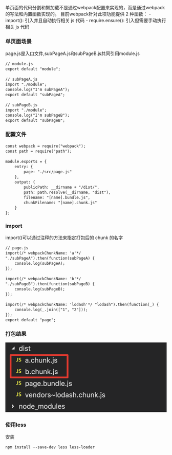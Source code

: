 单页面的代码分割和懒加载不是通过webpack配置来实现的，而是通过webpack的写法和内置函数实现的。
目前webpack针对此项功能提供 2 种函数：
    - import(): 引入并且自动执行相关 js 代码
    - require.ensure(): 引入但需要手动执行相关 js 代码

### 单页面场景
page.js是入口文件,subPageA.js和subPageB.js共同引用module.js
```
// module.js
export default "module";

// subPageA.js
import "./module";
console.log("I'm subPageA");
export default "subPageA";

// subPageB.js
import "./module";
console.log("I'm subPageB");
export default "subPageB";
```

### 配置文件
```
const webpack = require("webpack");
const path = require("path");

module.exports = {
    entry: {
        page: "./src/page.js"
    },
    output: {
        publicPath: __dirname + "/dist/",
        path: path.resolve(__dirname, "dist"),
        filename: "[name].bundle.js",
        chunkFilename: "[name].chunk.js"
    }
};
```

### import
import()可以通过注释的方法来指定打包后的 chunk 的名字
```
// page.js
import(/* webpackChunkName: 'a'*/ "./subPageA").then(function(subPageA) {
    console.log(subPageA);
});

import(/* webpackChunkName: 'b'*/ "./subPageB").then(function(subPageB) {
    console.log(subPageB);
});

import(/* webpackChunkName: 'lodash'*/ "lodash").then(function(_) {
    console.log(_.join(["1", "2"]));
});
export default "page";
```

### 打包结果
<img src="../img/webpack/import.png">

### 使用less
安装
```
npm install --save-dev less less-loader
```